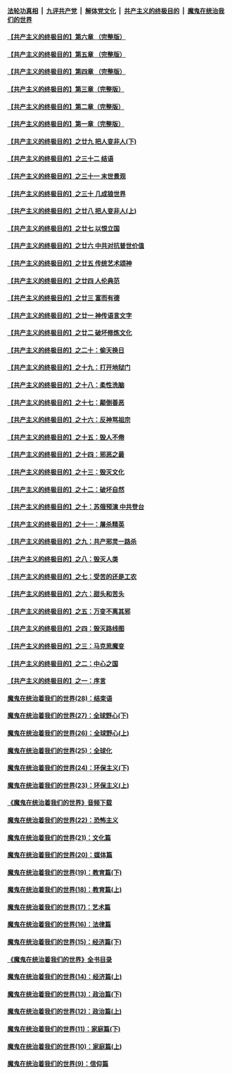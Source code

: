 ####  [法轮功真相](../../../../basic/blob/master/README.md?t=06281831) &nbsp;|&nbsp; [九评共产党](../../../../9ping.md/blob/master/README.md?t=06281831) &nbsp;|&nbsp; [解体党文化](../../../../jtdwh.md/blob/master/README.md?t=06281831)  &nbsp;|&nbsp; [共产主义的终极目的](../../../../gczydzjmd.md/blob/master/README.md?t=06281831) &nbsp;|&nbsp; [魔鬼在统治我们的世界](../../../../mgztzwmdsj.md/blob/master/README.md?t=06281831) 

#### [【共产主义的终极目的】第六章 （完整版）](../pages/nsc422/n11428913.md?t=06281831) 

#### [【共产主义的终极目的】第五章 （完整版）](../pages/nsc422/n11428912.md?t=06281831) 

#### [【共产主义的终极目的】第四章 （完整版）](../pages/nsc422/n11428907.md?t=06281831) 

#### [【共产主义的终极目的】第三章（完整版）](../pages/nsc422/n11428848.md?t=06281831) 

#### [【共产主义的终极目的】第二章（完整版）](../pages/nsc422/n11428831.md?t=06281831) 

#### [【共产主义的终极目的】第一章（完整版）](../pages/nsc422/n11417651.md?t=06281831) 

#### [【共产主义的终极目的】之廿九 把人变非人(下)](../pages/nsc422/n11344140.md?t=06281831) 

#### [【共产主义的终极目的】之三十二 结语](../pages/nsc422/n11360535.md?t=06281831) 

#### [【共产主义的终极目的】之三十一 末世景观](../pages/nsc422/n11351129.md?t=06281831) 

#### [【共产主义的终极目的】之三十 几成狼世界](../pages/nsc422/n11348280.md?t=06281831) 

#### [【共产主义的终极目的】之廿八 把人变非人(上)](../pages/nsc422/n11340492.md?t=06281831) 

#### [【共产主义的终极目的】之廿七 以恨立国](../pages/nsc422/n11336944.md?t=06281831) 

#### [【共产主义的终极目的】之廿六 中共对抗普世价值](../pages/nsc422/n11324785.md?t=06281831) 

#### [【共产主义的终极目的】之廿五 传统艺术颂神](../pages/nsc422/n11296396.md?t=06281831) 

#### [【共产主义的终极目的】之廿四 人伦典范](../pages/nsc422/n11296397.md?t=06281831) 

#### [【共产主义的终极目的】之廿三 富而有德](../pages/nsc422/n11283598.md?t=06281831) 

#### [【共产主义的终极目的】之廿一 神传语言文字](../pages/nsc422/n11263265.md?t=06281831) 

#### [【共产主义的终极目的】之廿二 破坏修炼文化](../pages/nsc422/n11245728.md?t=06281831) 

#### [【共产主义的终极目的】之二十：偷天换日](../pages/nsc422/n11238846.md?t=06281831) 

#### [【共产主义的终极目的】之十九：打开地狱门](../pages/nsc422/n11206376.md?t=06281831) 

#### [【共产主义的终极目的】之十八：柔性洗脑](../pages/nsc422/n11199994.md?t=06281831) 

#### [【共产主义的终极目的】之十七：颠倒善恶](../pages/nsc422/n11179782.md?t=06281831) 

#### [【共产主义的终极目的】之十六：反神骂祖宗](../pages/nsc422/n11166798.md?t=06281831) 

#### [【共产主义的终极目的】之十五：毁人不倦](../pages/nsc422/n11166792.md?t=06281831) 

#### [【共产主义的终极目的】之十四：邪恶之最](../pages/nsc422/n11150249.md?t=06281831) 

#### [【共产主义的终极目的】之十三：毁灭文化](../pages/nsc422/n11135227.md?t=06281831) 

#### [【共产主义的终极目的】之十二：破坏自然](../pages/nsc422/n11135214.md?t=06281831) 

#### [【共产主义的终极目的】之十：苏俄预演 中共登台](../pages/nsc422/n11118424.md?t=06281831) 

#### [【共产主义的终极目的】之十一：屠杀精英](../pages/nsc422/n11118442.md?t=06281831) 

#### [【共产主义的终极目的】之九：共产邪灵一路杀](../pages/nsc422/n11114139.md?t=06281831) 

#### [【共产主义的终极目的】之八：毁灭人类](../pages/nsc422/n11108503.md?t=06281831) 

#### [【共产主义的终极目的】之七：受苦的还是工农](../pages/nsc422/n11101809.md?t=06281831) 

#### [【共产主义的终极目的】之六：甜头和苦头](../pages/nsc422/n11096971.md?t=06281831) 

#### [【共产主义的终极目的】之五：万变不离其邪](../pages/nsc422/n11091285.md?t=06281831) 

#### [【共产主义的终极目的】之四：毁灭路线图](../pages/nsc422/n11086284.md?t=06281831) 

#### [【共产主义的终极目的】之三：马克思魔变](../pages/nsc422/n11061941.md?t=06281831) 

#### [【共产主义的终极目的】之二：中心之国](../pages/nsc422/n11047728.md?t=06281831) 

#### [【共产主义的终极目的】之一：序言](../pages/nsc422/n11086077.md?t=06281831) 

#### [魔鬼在统治着我们的世界(28)：结束语](../pages/nsc422/n10936246.md?t=06281831) 

#### [魔鬼在统治着我们的世界(27)：全球野心(下)](../pages/nsc422/n10928319.md?t=06281831) 

#### [魔鬼在统治着我们的世界(26)：全球野心(上)](../pages/nsc422/n10900318.md?t=06281831) 

#### [魔鬼在统治着我们的世界(25)：全球化](../pages/nsc422/n10788205.md?t=06281831) 

#### [魔鬼在统治着我们的世界(24)：环保主义(下)](../pages/nsc422/n10695307.md?t=06281831) 

#### [魔鬼在统治着我们的世界(23)：环保主义(上)](../pages/nsc422/n10688613.md?t=06281831) 

#### [《魔鬼在统治着我们的世界》音频下载](../pages/nsc422/n10635553.md?t=06281831) 

#### [魔鬼在统治着我们的世界(22)：恐怖主义](../pages/nsc422/n10614727.md?t=06281831) 

#### [魔鬼在统治着我们的世界(21)：文化篇](../pages/nsc422/n10597706.md?t=06281831) 

#### [魔鬼在统治着我们的世界(20)：媒体篇](../pages/nsc422/n10586579.md?t=06281831) 

#### [魔鬼在统治着我们的世界(19)：教育篇(下)](../pages/nsc422/n10564808.md?t=06281831) 

#### [魔鬼在统治着我们的世界(18)：教育篇(上)](../pages/nsc422/n10526970.md?t=06281831) 

#### [魔鬼在统治着我们的世界(17)：艺术篇](../pages/nsc422/n10499093.md?t=06281831) 

#### [魔鬼在统治着我们的世界(16)：法律篇](../pages/nsc422/n10485969.md?t=06281831) 

#### [魔鬼在统治着我们的世界(15)：经济篇(下)](../pages/nsc422/n10469975.md?t=06281831) 

#### [《魔鬼在统治着我们的世界》全书目录](../pages/nsc422/n10464261.md?t=06281831) 

#### [魔鬼在统治着我们的世界(14)：经济篇(上)](../pages/nsc422/n10457370.md?t=06281831) 

#### [魔鬼在统治着我们的世界(13)：政治篇(下)](../pages/nsc422/n10448270.md?t=06281831) 

#### [魔鬼在统治着我们的世界(12)：政治篇(上)](../pages/nsc422/n10444576.md?t=06281831) 

#### [魔鬼在统治着我们的世界(11)：家庭篇(下)](../pages/nsc422/n10440961.md?t=06281831) 

#### [魔鬼在统治着我们的世界(10)：家庭篇(上)](../pages/nsc422/n10435448.md?t=06281831) 

#### [魔鬼在统治着我们的世界(9)：信仰篇](../pages/nsc422/n10432159.md?t=06281831) 

